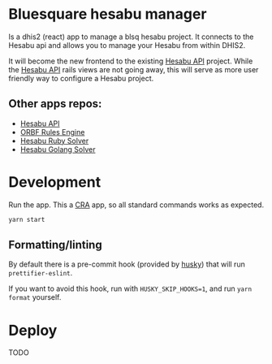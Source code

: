 # Bluesquare hesabu manager

Is a dhis2 (react) app to manage a blsq hesabu project. It connects to the Hesabu api and allows you to manage your Hesabu from within DHIS2.

It will become the new frontend to the existing [Hesabu API](https://github.com/blsq/orbf2) project. While the [Hesabu API](https://github.com/blsq/orbf2) rails views are not going away, this will serve as more user friendly way to configure a Hesabu project.

## Other apps repos:

- [Hesabu API](https://github.com/blsq/orbf2)
- [ORBF Rules Engine](https://github.com/blsq/orbf-rules_engine)
- [Hesabu Ruby Solver](https://github.com/blsq/hesabu)
- [Hesabu Golang Solver](https://github.com/blsq/hesabu-go)

# Development

Run the app. This a [CRA](https://github.com/facebook/create-react-app) app, so all standard commands works as expected.

```bash
yarn start
```

## Formatting/linting

By default there is a pre-commit hook (provided by [husky](https://github.com/typicode/husky#readme)) that will run `prettifier-eslint`.

If you want to avoid this hook, run with `HUSKY_SKIP_HOOKS=1`, and run `yarn format` yourself.

# Deploy

TODO
